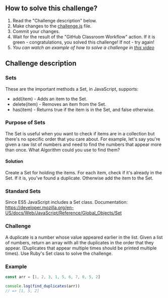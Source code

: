 ## How to solve this challenge?

1. Read the "Challenge description" below.
2. Make changes to the [challenge.js](./challenge.js) file.
3. Commit your changes.
4. Wait for the result of the "GitHub Classroom Workflow" action. If it is green - congratulations, you solved this challenge! If not - try again!
5. *You can watch an example of how to solve a challenge in [this video](https://microverse.pathwright.com/library/fast-track-algorithms-data-structures/69123/path/step/113963868/)*


## Challenge description

### Sets

These are the important methods a Set, in JavaScript, supports:
- add(item) - Adds an item to the Set.
- delete(item) - Removes an item from the Set.
- has(item) - Returns true if the item is in the Set, and false otherwise.

### Purpose of Sets
The Set is useful when you want to check if items are in a collection but there's no specific order that you care about. For example, let's say you're given a raw list of numbers and need to find the numbers that appear more than once. What Algorithm could you use to find them?

#### Solution

Create a Set for holding the items. For each item, check if it's already in the Set. If it is, you've found a duplicate. Otherwise add the item to the Set.

### Standard Sets
Since ES5 JavaScript includes a Set class.
Documentation: https://developer.mozilla.org/en-US/docs/Web/JavaScript/Reference/Global_Objects/Set

### Challenge
A duplicate is a number whose value appeared earlier in the list. Given a list of numbers, return an array with all the duplicates in the order that they appear. (Duplicates that appear multiple times should be printed multiple times).
Use Ruby's Set class to solve the challenge.

### Example
```javaScript
const arr = [1, 2, 3, 1, 5, 6, 7, 8, 5, 2]

console.log(find_duplicates(arr))
// => [1, 5, 2]
```

